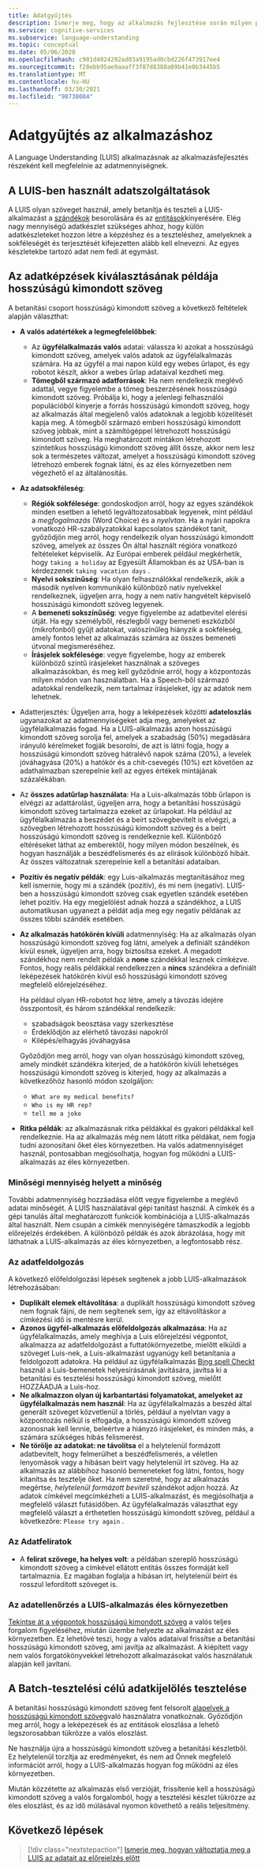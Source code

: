 ```yaml
---
title: Adatgyűjtés
description: Ismerje meg, hogy az alkalmazás fejlesztése során milyen példákat kell gyűjteni az adatok gyűjtéséhez
ms.service: cognitive-services
ms.subservice: language-understanding
ms.topic: conceptual
ms.date: 05/06/2020
ms.openlocfilehash: c901d4024292ad03a9195ad0cbd226f473917ee4
ms.sourcegitcommit: f28ebb95ae9aaaff3f87d8388a09b41e0b3445b5
ms.translationtype: MT
ms.contentlocale: hu-HU
ms.lasthandoff: 03/30/2021
ms.locfileid: "98738084"
---
```

# <a name="data-collection-for-your-app"></a>Adatgyűjtés az alkalmazáshoz

A Language Understanding (LUIS) alkalmazásnak az alkalmazásfejlesztés részeként kell megfelelnie az adatmennyiségnek.

## <a name="data-used-in-luis"></a>A LUIS-ben használt adatszolgáltatások

A LUIS olyan szöveget használ, amely betanítja és teszteli a LUIS-alkalmazást a [szándékok](luis-concept-intent.md) besorolására és az [entitások](luis-concept-entity-types.md)kinyerésére. Elég nagy mennyiségű adatkészlet szükséges ahhoz, hogy külön adatkészleteket hozzon létre a képzéshez és a teszteléshez, amelyeknek a sokféleségét és terjesztését kifejezetten alább kell elnevezni.  Az egyes készletekbe tartozó adat nem fedi át egymást.

## <a name="training-data-selection-for-example-utterances"></a>Az adatképzések kiválasztásának példája hosszúságú kimondott szöveg

A betanítási csoport hosszúságú kimondott szöveg a következő feltételek alapján választhat:

* **A valós adatértékek a legmegfelelőbbek**:
    * Az **ügyfélalkalmazás valós** adatai: válassza ki azokat a hosszúságú kimondott szöveg, amelyek valós adatok az ügyfélalkalmazás számára.  Ha az ügyfél a mai napon küld egy webes űrlapot, és egy robotot készít, akkor a webes űrlap adataival kezdheti meg.
    * **Tömegből származó adatforrások**: Ha nem rendelkezik meglévő adattal, vegye figyelembe a tömeg beszerzésének hosszúságú kimondott szöveg.  Próbálja ki, hogy a jelenlegi felhasználói populációból kinyerje a forrás hosszúságú kimondott szöveg, hogy az alkalmazás által megjelenő valós adatoknak a legjobb közelítését kapja meg. A tömegből származó emberi hosszúságú kimondott szöveg jobbak, mint a számítógéppel létrehozott hosszúságú kimondott szöveg.  Ha meghatározott mintákon létrehozott szintetikus hosszúságú kimondott szöveg állít össze, akkor nem lesz sok a természetes változat, amelyet a hosszúságú kimondott szöveg létrehozó emberek fognak látni, és az éles környezetben nem végezhető el az általánosítás.
* **Az adatsokféleség**:
    * **Régiók sokfélesége**: gondoskodjon arról, hogy az egyes szándékok minden esetben a lehető legváltozatosabbak legyenek, mint például a _megfogalmazás_ (Word Choice) és a _nyelvtan_.  Ha a nyári napokra vonatkozó HR-szabályzatokkal kapcsolatos szándékot tanít, győződjön meg arról, hogy rendelkezik olyan hosszúságú kimondott szöveg, amelyek az összes Ön által használt régióra vonatkozó feltételeket képviselik.  Az Európai emberek például megkérhetik, hogy `taking a holiday` az Egyesült Államokban és az USA-ban is kérdezzenek `taking vacation days` .
    * **Nyelvi sokszínűség**: Ha olyan felhasználókkal rendelkezik, akik a második nyelven kommunikáló különböző natív nyelvekkel rendelkeznek, ügyeljen arra, hogy a nem natív hangvételt képviselő hosszúságú kimondott szöveg legyenek.
    * A **bemeneti sokszínűség**: vegye figyelembe az adatbevitel elérési útját. Ha egy személyből, részlegből vagy bemeneti eszközből (mikrofonból) gyűjt adatokat, valószínűleg hiányzik a sokféleség, amely fontos lehet az alkalmazás számára az összes bemeneti útvonal megismeréséhez.
    * **Írásjelek sokfélesége**: vegye figyelembe, hogy az emberek különböző szintű írásjeleket használnak a szöveges alkalmazásokban, és meg kell győződnie arról, hogy a központozás milyen módon van használatban. Ha a Speech-ből származó adatokkal rendelkezik, nem tartalmaz írásjeleket, így az adatok nem lehetnek.
* Adatterjesztés: Ügyeljen arra, hogy a leképezések közötti **adateloszlás** ugyanazokat az adatmennyiségeket adja meg, amelyeket az ügyfélalkalmazás fogad. Ha a LUIS-alkalmazás azon hosszúságú kimondott szöveg sorolja fel, amelyek a szabadság (50%) megadására irányuló kérelmeket fogják besorolni, de azt is látni fogja, hogy a hosszúságú kimondott szöveg hátralévő napok száma (20%), a levelek jóváhagyása (20%) a hatókör és a chit-csevegés (10%) ezt követően az adathalmazban szerepelnie kell az egyes értékek mintájának százalékában.
* Az **összes adatűrlap használata**: Ha a Luis-alkalmazás több űrlapon is elvégzi az adattárolást, ügyeljen arra, hogy a betanítási hosszúságú kimondott szöveg tartalmazza ezeket az űrlapokat. Ha például az ügyfélalkalmazás a beszédet és a beírt szövegbevitelt is elvégzi, a szövegben létrehozott hosszúságú kimondott szöveg és a beírt hosszúságú kimondott szöveg is rendelkeznie kell.  Különböző eltéréseket láthat az emberektől, hogy milyen módon beszélnek, és hogyan használják a beszédfelismerés és az elírások különböző hibáit.  Az összes változatnak szerepelnie kell a betanítási adataiban.
* **Pozitív és negatív példák**: egy Luis-alkalmazás megtanításához meg kell ismernie, hogy mi a szándék (pozitív), és mi nem (negatív). LUIS-ben a hosszúságú kimondott szöveg csak egyetlen szándék esetében lehet pozitív. Ha egy megjelölést adnak hozzá a szándékhoz, a LUIS automatikusan ugyanezt a példát adja meg egy negatív példának az összes többi szándék esetében.
* **Az alkalmazás hatókörén kívüli** adatmennyiség: Ha az alkalmazás olyan hosszúságú kimondott szöveg fog látni, amelyek a definiált szándékon kívül esnek, ügyeljen arra, hogy biztosítsa ezeket. A megadott szándékhoz nem rendelt példák a **none** szándékkal lesznek címkézve.  Fontos, hogy reális példákkal rendelkezzen a **nincs** szándékra a definiált leképezések hatókörén kívül eső hosszúságú kimondott szöveg megfelelő előrejelzéséhez.

    Ha például olyan HR-robotot hoz létre, amely a távozás idejére összpontosít, és három szándékkal rendelkezik:
    * szabadságok beosztása vagy szerkesztése
    * Érdeklődjön az elérhető távozási napokról
    * Kilépés/elhagyás jóváhagyása

    Győződjön meg arról, hogy van olyan hosszúságú kimondott szöveg, amely mindkét szándékra kiterjed, de a hatókörön kívüli lehetséges hosszúságú kimondott szöveg is kiterjed, hogy az alkalmazás a következőhöz hasonló módon szolgáljon:
    * `What are my medical benefits?`
    * `Who is my HR rep?`
    * `tell me a joke`
* **Ritka példák**: az alkalmazásnak ritka példákkal és gyakori példákkal kell rendelkeznie.  Ha az alkalmazás még nem látott ritka példákat, nem fogja tudni azonosítani őket éles környezetben. Ha valós adatmennyiséget használ, pontosabban megjósolhatja, hogyan fog működni a LUIS-alkalmazás az éles környezetben.

### <a name="quality-instead-of-quantity"></a>Minőségi mennyiség helyett a minőség

További adatmennyiség hozzáadása előtt vegye figyelembe a meglévő adatai minőségét.  A LUIS használatával gépi tanítást használ.  A címkék és a gépi tanulás által meghatározott funkciók kombinációja a LUIS-alkalmazás által használt.  Nem csupán a címkék mennyiségére támaszkodik a legjobb előrejelzés érdekében.  A különböző példák és azok ábrázolása, hogy mit láthatnak a LUIS-alkalmazás az éles környezetben, a legfontosabb rész.

### <a name="preprocessing-data"></a>Az adatfeldolgozás

A következő előfeldolgozási lépések segítenek a jobb LUIS-alkalmazások létrehozásában:

* **Duplikált elemek eltávolítása**: a duplikált hosszúságú kimondott szöveg nem fognak fájni, de nem segítenek sem, így az eltávolításkor a címkézési idő is mentésre kerül.
* **Azonos ügyfél-alkalmazás előfeldolgozás alkalmazása**: Ha az ügyfélalkalmazás, amely meghívja a Luis előrejelzési végpontot, alkalmazza az adatfeldolgozást a futtatókörnyezetbe, mielőtt elküldi a szöveget Luis-nek, a Luis-alkalmazást ugyanúgy kell betanítania a feldolgozott adatokra. Ha például az ügyfélalkalmazás [Bing spell Checkt](../bing-spell-check/overview.md) használ a Luis-bemenetek helyesírásának javítására, javítsa ki a betanítási és tesztelési hosszúságú kimondott szöveg, mielőtt HOZZÁADJA a Luis-hoz.
* **Ne alkalmazzon olyan új karbantartási folyamatokat, amelyeket az ügyfélalkalmazás nem használ**: Ha az ügyfélalkalmazás a beszéd által generált szöveget közvetlenül a törlés, például a nyelvtan vagy a központozás nélkül is elfogadja, a hosszúságú kimondott szöveg azonosnak kell lennie, beleértve a hiányzó írásjeleket, és minden más, a számára szükséges hibás felismerést.
* **Ne törölje az adatokat: ne távolítsa** el a helytelenül formázott adatbevitelt, hogy felmerülhet a beszédfelismerés, a véletlen lenyomások vagy a hibásan beírt vagy helytelenül írt szöveg. Ha az alkalmazás az alábbihoz hasonló bemeneteket fog látni, fontos, hogy kitanítsa és tesztelje őket. Ha nem szeretné, hogy az alkalmazás megértse, _helytelenül formázott beviteli_ szándékot adjon hozzá. Az adatok címkével megcímkézheti a LUIS-alkalmazást, és megjósolhatja a megfelelő választ futásidőben. Az ügyfélalkalmazás választhat egy megfelelő választ a érthetetlen hosszúságú kimondott szöveg, például a következőre: `Please try again` .

### <a name="labeling-data"></a>Az Adatfeliratok

* A **felirat szövege, ha helyes volt**: a példában szereplő hosszúságú kimondott szöveg a címkével ellátott entitás összes formáját kell tartalmaznia. Ez magában foglalja a hibásan írt, helytelenül beírt és rosszul lefordított szöveget is.

### <a name="data-review-after-luis-app-is-in-production"></a>Az adatellenőrzés a LUIS-alkalmazás éles környezetben

[Tekintse át a végpontok hosszúságú kimondott szöveg](luis-concept-review-endpoint-utterances.md) a valós teljes forgalom figyeléséhez, miután üzembe helyezte az alkalmazást az éles környezetben.  Ez lehetővé teszi, hogy a valós adataival frissítse a betanítási hosszúságú kimondott szöveg, ami javítja az alkalmazást. A kiépített vagy nem valós forgatókönyvekkel létrehozott alkalmazásokat valós használatuk alapján kell javítani.

## <a name="test-data-selection-for-batch-testing"></a>A Batch-tesztelési célú adatkijelölés tesztelése

A betanítási hosszúságú kimondott szöveg fent felsorolt [alapelvek a hosszúságú kimondott szöveg](./luis-how-to-batch-test.md)való használatra vonatkoznak. Győződjön meg arról, hogy a leképezések és az entitások eloszlása a lehető legszorosabban tükrözze a valós eloszlást.

Ne használja újra a hosszúságú kimondott szöveg a betanítási készletből. Ez helytelenül torzítja az eredményeket, és nem ad Önnek megfelelő információt arról, hogy a LUIS-alkalmazás hogyan fog működni az éles környezetben.

Miután közzétette az alkalmazás első verzióját, frissítenie kell a hosszúságú kimondott szöveg a valós forgalomból, hogy a tesztelési készlet tükrözze az éles eloszlást, és az idő múlásával nyomon követhető a reális teljesítmény.

## <a name="next-steps"></a>Következő lépések

> [!div class="nextstepaction"]
> [Ismerje meg, hogyan változtatja meg a LUIS az adatait az előrejelzés előtt](luis-concept-data-alteration.md)